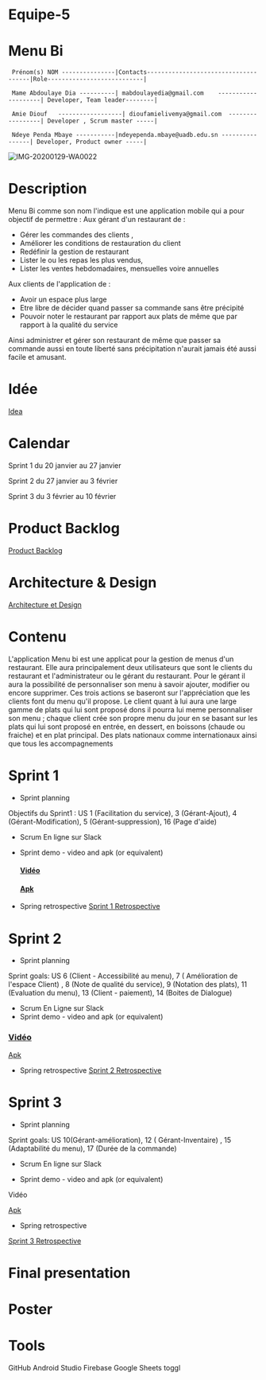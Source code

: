 # Equipe-5

# Menu Bi


`` Prénom(s) NOM ---------------|Contacts-------------------------------------|Role---------------------------|`` 

`` Mame Abdoulaye Dia ----------| mabdoulayedia@gmail.com    --------------------| Developer, Team leader--------|`` 

`` Amie Diouf   ------------------| dioufamielivemya@gmail.com  -----------------| Developer , Scrum master -----|`` 

`` Ndeye Penda Mbaye -----------|ndeyependa.mbaye@uadb.edu.sn ----------------| Developer, Product owner -----|`` 

![IMG-20200129-WA0022](https://user-images.githubusercontent.com/49824139/73356907-47c5ea00-4293-11ea-9a87-cfa8862c3649.jpg)

# Description

Menu Bi comme son nom l'indique est une application mobile qui a pour objectif de permettre : 
Aux gérant d'un restaurant de : 
  - Gérer les commandes des clients ,
  - Améliorer les conditions de restauration du client
  - Redéfinir la gestion de restaurant
  - Lister le ou les repas les plus vendus,
  - Lister les ventes hebdomadaires, mensuelles voire annuelles 

Aux clients de l'application de :
- Avoir un espace plus large 
- Etre libre de décider quand passer sa commande sans être précipité
- Pouvoir noter le restaurant par rapport aux plats de même que par rapport à la qualité du  service 

Ainsi administrer et gérer son restaurant de même que passer sa commande aussi en toute liberté sans précipitation  n'aurait jamais été aussi facile et amusant.
# Idée

<a href="https://github.com/Penda2M/Team-5/blob/master/Idea.md"> Idea</a>

# Calendar
Sprint 1 du 20 janvier au 27 janvier

Sprint 2 du 27 janvier au 3 février

Sprint 3 du 3 février au 10 février
# Product Backlog
<a href="https://docs.google.com/spreadsheets/d/1ORDrBpE6AaK-ZOggjI5uBqdKJUpit-m5gIo9dFKkrFA/edit?ts=5df38714#gid=8"> Product Backlog</a>
# Architecture & Design 
<a href="https://github.com/Penda2M/Team-5/edit/master/Architecture_et_Design.md"> Architecture et Design</a>

# Contenu

L'application Menu bi est une applicat pour la gestion de menus d'un restaurant. Elle aura principalement deux utilisateurs que sont le  clients du restaurant et l'administrateur ou le gérant du restaurant. Pour le gérant il aura la possibilité de personnaliser son menu à savoir ajouter, modifier ou encore supprimer. Ces trois actions se baseront sur l'appréciation que les clients font du menu qu'il propose. Le client quant à lui aura une large gamme de plats qui lui sont proposé dons il pourra lui meme personnaliser son menu ; chaque client crée son propre menu du jour en se basant sur les plats qui lui sont proposé en entrée, en dessert, en boissons (chaude ou fraiche) et en plat principal. Des plats nationaux comme internationaux  ainsi que tous les accompagnements

# Sprint 1 

* Sprint planning

Objectifs du Sprint1 : US 1 (Facilitation du service), 3 (Gérant-Ajout), 4 (Gérant-Modification), 5 (Gérant-suppression), 16 (Page d'aide) 

* Scrum
En ligne sur Slack

* Sprint demo - video and apk (or equivalent)

  #### <a href="https://youtu.be/NsU34ImnQb0"> Vidéo </a> 

  #### <a href="https://github.com/Penda2M/Team-5/blob/master/MenuBI/menubi.apk"> Apk </a>
     
* Spring retrospective
<a href="https://github.com/Penda2M/Team-5/blob/master/Sprint_1_Retrospective.md"> Sprint 1 Retrospective</a>


# Sprint 2
 
* Sprint planning

 Sprint goals: US 6 (Client - Accessibilité au menu), 7 ( Amélioration de l'espace Client) , 8 (Note de qualité du service), 9 (Notation des plats),  11 (Evaluation du menu), 13 (Client - paiement), 14 (Boites de Dialogue)
 
* Scrum
En Ligne sur Slack
* Sprint demo - video and apk (or equivalent)

### <a href="https://youtu.be/WX8_N1Kk4us">Vidéo</a>

 <a href="https://github.com/Penda2M/Team-5/blob/master/MenuBI/menubi.apk"> Apk </a>


* Spring retrospective
<a href="https://github.com/Penda2M/Team-5/blob/master/Sprint_2_Retrospective.md">Sprint 2 Retrospective</a>

# Sprint 3

* Sprint planning

Sprint goals: US 10(Gérant-amélioration), 12 ( Gérant-Inventaire) , 15 (Adaptabilité du menu), 17 (Durée de la commande)

* Scrum
En ligne sur Slack

* Sprint demo - video and apk (or equivalent)

Vidéo

 <a href="https://github.com/Penda2M/Team-5/blob/master/MenuBI/menubi.apk"> Apk </a> 

* Spring retrospective

<a href="https://github.com/Penda2M/Team-5/blob/master/Sprint_3_Retrospective.md">Sprint 3 Retrospective</a>

# Final presentation

# Poster

# Tools
GitHub
Android Studio 
Firebase
Google Sheets
toggl
